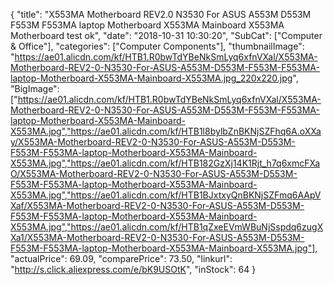 {
	"title": "X553MA Motherboard REV2.0 N3530 For ASUS A553M D553M F553M F553MA laptop Motherboard X553MA Mainboard X553MA Motherboard test ok",
	"date": "2018-10-31 10:30:20",
	"SubCat": ["Computer & Office"],
	"categories": ["Computer Components"],
	"thumbnailImage": "https://ae01.alicdn.com/kf/HTB1.R0bwTdYBeNkSmLyq6xfnVXal/X553MA-Motherboard-REV2-0-N3530-For-ASUS-A553M-D553M-F553M-F553MA-laptop-Motherboard-X553MA-Mainboard-X553MA.jpg_220x220.jpg",
	"BigImage": ["https://ae01.alicdn.com/kf/HTB1.R0bwTdYBeNkSmLyq6xfnVXal/X553MA-Motherboard-REV2-0-N3530-For-ASUS-A553M-D553M-F553M-F553MA-laptop-Motherboard-X553MA-Mainboard-X553MA.jpg","https://ae01.alicdn.com/kf/HTB1l8bylbZnBKNjSZFhq6A.oXXay/X553MA-Motherboard-REV2-0-N3530-For-ASUS-A553M-D553M-F553M-F553MA-laptop-Motherboard-X553MA-Mainboard-X553MA.jpg","https://ae01.alicdn.com/kf/HTB182GzXj14K1Rjt_h7q6xmcFXaO/X553MA-Motherboard-REV2-0-N3530-For-ASUS-A553M-D553M-F553M-F553MA-laptop-Motherboard-X553MA-Mainboard-X553MA.jpg","https://ae01.alicdn.com/kf/HTB1BJxtxyQnBKNjSZFmq6AApVXaf/X553MA-Motherboard-REV2-0-N3530-For-ASUS-A553M-D553M-F553M-F553MA-laptop-Motherboard-X553MA-Mainboard-X553MA.jpg","https://ae01.alicdn.com/kf/HTB1qZxeEVmWBuNjSspdq6zugXXa1/X553MA-Motherboard-REV2-0-N3530-For-ASUS-A553M-D553M-F553M-F553MA-laptop-Motherboard-X553MA-Mainboard-X553MA.jpg"],
	"actualPrice": 69.09,
	"comparePrice": 73.50,
	"linkurl": "http://s.click.aliexpress.com/e/bK9USOtK",
	"inStock": 64
}

